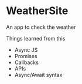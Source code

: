 # WeatherSite
An app to check the weather

Things learned from this
- Async JS
- Promises
- Callbacks
- APIs
- Async/Await syntax
